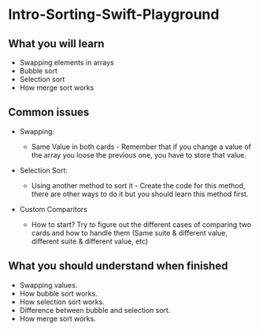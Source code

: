 # Intro-Sorting-Swift-Playground

## What you will learn
- Swapping elements in arrays
- Bubble sort
- Selection sort
- How merge sort works

## Common issues
- Swapping: 
  - Same Value in both cards - Remember that if you change a value of the array you loose the previous one, you have to store that value.
  
- Selection Sort: 
  - Using another method to sort it - Create the code for this method, there are other ways to do it 
  but you should learn this method first.
  
- Custom Comparitors
  - How to start? Try to figure out the different cases of comparing two cards and how to handle them (Same suite & different value, different suite & different value, etc)
  

## What you should understand when finished
- Swapping values.
- How bubble sort works.
- How selection sort works.
- Difference between bubble and selection sort.
- How merge sort works.

